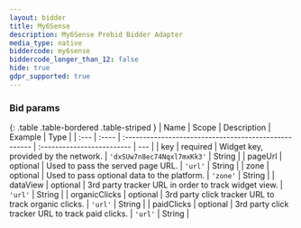 ```yaml
---
layout: bidder
title: My6Sense
description: My6Sense Prebid Bidder Adapter
media_type: native
biddercode: my6sense
biddercode_longer_than_12: false
hide: true
gdpr_supported: true
---
```


### Bid params

{: .table .table-bordered .table-striped }
| Name          | Scope    | Description                                            | Example                     | Type |
| :---          | :----    | :----------------------------------------------------  | :-------------------------  | --- |
| key           | required | Widget key, provided by the network.                   | `'dxSUw7n8ec74Nqxl7mxKk3'`    | String |
| pageUrl       |  optional        | Used to pass the served page URL.                      |  `'url'`       | String |
| zone          | optional         | Used to pass optional data to the platform.            | `'zone'`                    | String |
| dataView      | optional         | 3rd party tracker URL in order to track widget view.   | `'url'`                          | String |
| organicClicks | optional         | 3rd party click tracker URL to track organic clicks.   | `'url'`                          | String |
| paidClicks    | optional         | 3rd party click tracker URL to track paid clicks.      | `'url'`                          | String |
